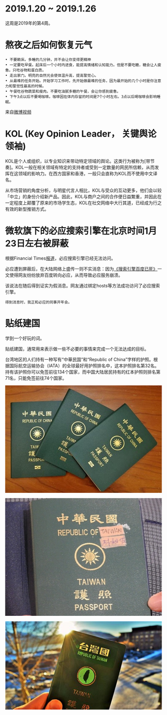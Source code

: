 # 2019.1.20 ~ 2019.1.26

这周是2019年的第4周。


# 熬夜之后如何恢复元气

	• 不要赖床。多睡的几分钟，并不会让你变得更精神
	• 一定要吃早餐。起床后一个小时内进食，能提高情绪和认知能力。但是不要吃糖，糖会让人疲惫。只吃谷物和蛋白质。
	• 走出家门。明亮的自然光会使体温升高，提高警觉心。
	• 从最难的任务开始。开始学习工作时，先开始做最难的任务，因为最开始的几个小时是你注意力和警觉性最高的时候。
	• 午餐吃谷物蔬菜和瘦肉。不要吃油腻多糖的午餐，会让你感到疲惫。
	• 下午3点以后不要喝咖啡。咖啡因在体内存留的时间是7个小时左右。3点以后喝咖啡会影响睡眠。

来自[微博视频](http://video.weibo.com/show?fid=1034:4330181985278871)

# KOL (Key Opinion Leader， 关键舆论领袖)

KOL是个人或组织，以专业知识来带动特定领域的舆论。这类行为被称为[带节奏]。KOL一般在相关领域有特定的支持者或受到一定数量的网民所信赖，从而发挥在这领域的影响力。在西方国家和香港，一般只会直称为KOL而不使用中文译名。

从市场营销的角度分析，与明星代言人相比，KOL与受众的互动更多，他们会以较「中立」的身份介绍新产品。因此，KOL与商户之间的合作便日益繁重，并因此在一定程度上颠覆了原来的市场学生态，KOL在社交网络中大行其道，已经成为行之有效的新型推销方式。

# 微软旗下的必应搜索引擎在北京时间1月23日左右被屏蔽

根据Financial Times[报道](https://www.cnet.com/news/microsofts-bing-search-engine-blocked-in-china/)，必应搜索引擎已经无法访问。

必应遭到屏蔽后，在大陆网络上盛传一则不实消息：因为[《搜索引擎百度已死》](http://finance.sina.com.cn/stock/usstock/c/2019-01-22/doc-ihrfqzka0110977.shtml)一文使得网友纷纷放弃百度转向必应，从而导致必应服务崩溃。

该说法在随后得到证实为假消息。网友通过绑定hosts等方法成功访问了必应搜索引擎。

    得到消息时，我正和必应的同事开年会。

# 贴纸建国

学到一个好玩的词。

贴纸建国，通常用来表示做一些不必要的事情来完成一个无法达成的目标。

台湾地区的人们持有一种写有“中華民国”和“Republic of China”字样的护照。根据国际航空运输协会（IATA）的全球最好用护照排名中，这本护照排名第32名。持有该护照你可以免签前往134个国家，而中国大陆居民持有的红本护照则排名第71名，只能免签前往74个国家。

![taiwan](https://raw.githubusercontent.com/plusplus7/solutions/master/weekly/2019/miscs/week4/taiwan-passport.jpg)



![taiwan](https://raw.githubusercontent.com/plusplus7/solutions/master/weekly/2019/miscs/week4/main-qimg.jpg)

![taiwan](https://raw.githubusercontent.com/plusplus7/solutions/master/weekly/2019/miscs/week4/381695-XXL.jpg)